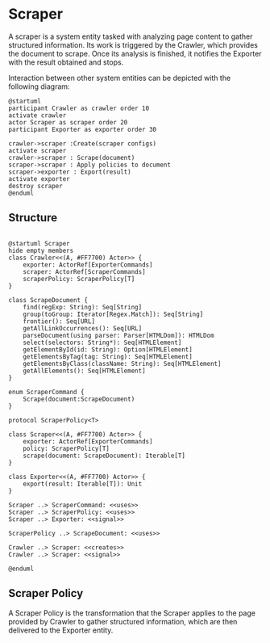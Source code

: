# Scraper

A scraper is a system entity tasked with analyzing page content to gather structured information.
Its work is triggered by the Crawler, which provides the document to scrape. Once its analysis is finished, it notifies
the Exporter with the result obtained and stops.

Interaction between other system entities can be depicted with the following diagram:

```plantuml
@startuml
participant Crawler as crawler order 10
activate crawler
actor Scraper as scraper order 20
participant Exporter as exporter order 30

crawler->scraper :Create(scraper configs)
activate scraper
crawler->scraper : Scrape(document)
scraper->scraper : Apply policies to document
scraper->exporter : Export(result)
activate exporter
destroy scraper
@enduml
```

## Structure


```plantuml

@startuml Scraper
hide empty members
class Crawler<<(A, #FF7700) Actor>> {
    exporter: ActorRef[ExporterCommands]
    scraper: ActorRef[ScraperCommands]
    scraperPolicy: ScraperPolicy[T]
}

class ScrapeDocument {
    find(regExp: String): Seq[String]
    group(toGroup: Iterator[Regex.Match]): Seq[String]
    frontier(): Seq[URL]
    getAllLinkOccurrences(): Seq[URL]
    parseDocument(using parser: Parser[HTMLDom]): HTMLDom
    select(selectors: String*): Seq[HTMLElement]
    getElementById(id: String): Option[HTMLElement]
    getElementsByTag(tag: String): Seq[HTMLElement]
    getElementsByClass(className: String): Seq[HTMLElement]
    getAllElements(): Seq[HTMLElement]
}

enum ScraperCommand {
    Scrape(document:ScrapeDocument)
}

protocol ScraperPolicy<T> 

class Scraper<<(A, #FF7700) Actor>> {
    exporter: ActorRef[ExporterCommands]
    policy: ScraperPolicy[T]
    scrape(document: ScrapeDocument): Iterable[T]
}

class Exporter<<(A, #FF7700) Actor>> {
    export(result: Iterable[T]): Unit
}

Scraper ..> ScraperCommand: <<uses>>
Scraper ..> ScraperPolicy: <<uses>>
Scraper ..> Exporter: <<signal>>

ScraperPolicy ..> ScrapeDocument: <<uses>>

Crawler ..> Scraper: <<creates>>
Crawler ..> Scraper: <<signal>>

@enduml
```

## Scraper Policy

A Scraper Policy is the transformation that the Scraper applies to the page provided by Crawler to gather structured
information, which are then delivered to the Exporter entity.